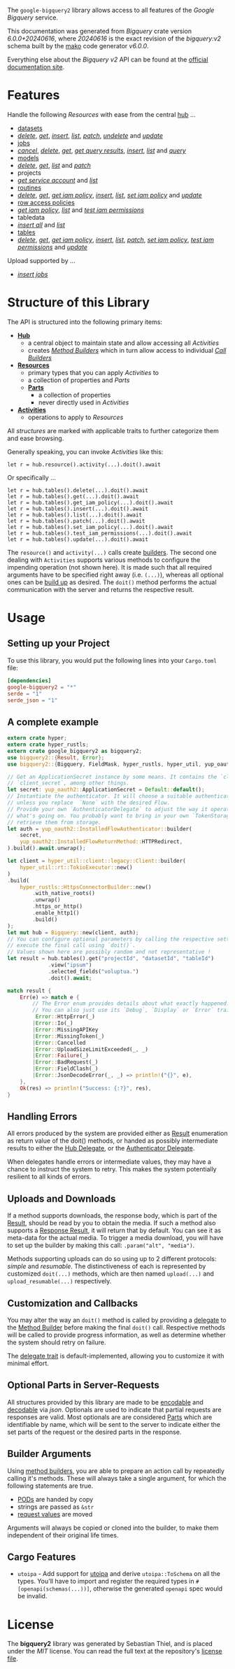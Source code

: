 <!---
DO NOT EDIT !
This file was generated automatically from 'src/generator/templates/api/README.md.mako'
DO NOT EDIT !
-->
The `google-bigquery2` library allows access to all features of the *Google Bigquery* service.

This documentation was generated from *Bigquery* crate version *6.0.0+20240616*, where *20240616* is the exact revision of the *bigquery:v2* schema built by the [mako](http://www.makotemplates.org/) code generator *v6.0.0*.

Everything else about the *Bigquery* *v2* API can be found at the
[official documentation site](https://cloud.google.com/bigquery/).
# Features

Handle the following *Resources* with ease from the central [hub](https://docs.rs/google-bigquery2/6.0.0+20240616/google_bigquery2/Bigquery) ...

* [datasets](https://docs.rs/google-bigquery2/6.0.0+20240616/google_bigquery2/api::Dataset)
 * [*delete*](https://docs.rs/google-bigquery2/6.0.0+20240616/google_bigquery2/api::DatasetDeleteCall), [*get*](https://docs.rs/google-bigquery2/6.0.0+20240616/google_bigquery2/api::DatasetGetCall), [*insert*](https://docs.rs/google-bigquery2/6.0.0+20240616/google_bigquery2/api::DatasetInsertCall), [*list*](https://docs.rs/google-bigquery2/6.0.0+20240616/google_bigquery2/api::DatasetListCall), [*patch*](https://docs.rs/google-bigquery2/6.0.0+20240616/google_bigquery2/api::DatasetPatchCall), [*undelete*](https://docs.rs/google-bigquery2/6.0.0+20240616/google_bigquery2/api::DatasetUndeleteCall) and [*update*](https://docs.rs/google-bigquery2/6.0.0+20240616/google_bigquery2/api::DatasetUpdateCall)
* [jobs](https://docs.rs/google-bigquery2/6.0.0+20240616/google_bigquery2/api::Job)
 * [*cancel*](https://docs.rs/google-bigquery2/6.0.0+20240616/google_bigquery2/api::JobCancelCall), [*delete*](https://docs.rs/google-bigquery2/6.0.0+20240616/google_bigquery2/api::JobDeleteCall), [*get*](https://docs.rs/google-bigquery2/6.0.0+20240616/google_bigquery2/api::JobGetCall), [*get query results*](https://docs.rs/google-bigquery2/6.0.0+20240616/google_bigquery2/api::JobGetQueryResultCall), [*insert*](https://docs.rs/google-bigquery2/6.0.0+20240616/google_bigquery2/api::JobInsertCall), [*list*](https://docs.rs/google-bigquery2/6.0.0+20240616/google_bigquery2/api::JobListCall) and [*query*](https://docs.rs/google-bigquery2/6.0.0+20240616/google_bigquery2/api::JobQueryCall)
* [models](https://docs.rs/google-bigquery2/6.0.0+20240616/google_bigquery2/api::Model)
 * [*delete*](https://docs.rs/google-bigquery2/6.0.0+20240616/google_bigquery2/api::ModelDeleteCall), [*get*](https://docs.rs/google-bigquery2/6.0.0+20240616/google_bigquery2/api::ModelGetCall), [*list*](https://docs.rs/google-bigquery2/6.0.0+20240616/google_bigquery2/api::ModelListCall) and [*patch*](https://docs.rs/google-bigquery2/6.0.0+20240616/google_bigquery2/api::ModelPatchCall)
* projects
 * [*get service account*](https://docs.rs/google-bigquery2/6.0.0+20240616/google_bigquery2/api::ProjectGetServiceAccountCall) and [*list*](https://docs.rs/google-bigquery2/6.0.0+20240616/google_bigquery2/api::ProjectListCall)
* [routines](https://docs.rs/google-bigquery2/6.0.0+20240616/google_bigquery2/api::Routine)
 * [*delete*](https://docs.rs/google-bigquery2/6.0.0+20240616/google_bigquery2/api::RoutineDeleteCall), [*get*](https://docs.rs/google-bigquery2/6.0.0+20240616/google_bigquery2/api::RoutineGetCall), [*get iam policy*](https://docs.rs/google-bigquery2/6.0.0+20240616/google_bigquery2/api::RoutineGetIamPolicyCall), [*insert*](https://docs.rs/google-bigquery2/6.0.0+20240616/google_bigquery2/api::RoutineInsertCall), [*list*](https://docs.rs/google-bigquery2/6.0.0+20240616/google_bigquery2/api::RoutineListCall), [*set iam policy*](https://docs.rs/google-bigquery2/6.0.0+20240616/google_bigquery2/api::RoutineSetIamPolicyCall) and [*update*](https://docs.rs/google-bigquery2/6.0.0+20240616/google_bigquery2/api::RoutineUpdateCall)
* [row access policies](https://docs.rs/google-bigquery2/6.0.0+20240616/google_bigquery2/api::RowAccessPolicy)
 * [*get iam policy*](https://docs.rs/google-bigquery2/6.0.0+20240616/google_bigquery2/api::RowAccessPolicyGetIamPolicyCall), [*list*](https://docs.rs/google-bigquery2/6.0.0+20240616/google_bigquery2/api::RowAccessPolicyListCall) and [*test iam permissions*](https://docs.rs/google-bigquery2/6.0.0+20240616/google_bigquery2/api::RowAccessPolicyTestIamPermissionCall)
* tabledata
 * [*insert all*](https://docs.rs/google-bigquery2/6.0.0+20240616/google_bigquery2/api::TabledataInsertAllCall) and [*list*](https://docs.rs/google-bigquery2/6.0.0+20240616/google_bigquery2/api::TabledataListCall)
* [tables](https://docs.rs/google-bigquery2/6.0.0+20240616/google_bigquery2/api::Table)
 * [*delete*](https://docs.rs/google-bigquery2/6.0.0+20240616/google_bigquery2/api::TableDeleteCall), [*get*](https://docs.rs/google-bigquery2/6.0.0+20240616/google_bigquery2/api::TableGetCall), [*get iam policy*](https://docs.rs/google-bigquery2/6.0.0+20240616/google_bigquery2/api::TableGetIamPolicyCall), [*insert*](https://docs.rs/google-bigquery2/6.0.0+20240616/google_bigquery2/api::TableInsertCall), [*list*](https://docs.rs/google-bigquery2/6.0.0+20240616/google_bigquery2/api::TableListCall), [*patch*](https://docs.rs/google-bigquery2/6.0.0+20240616/google_bigquery2/api::TablePatchCall), [*set iam policy*](https://docs.rs/google-bigquery2/6.0.0+20240616/google_bigquery2/api::TableSetIamPolicyCall), [*test iam permissions*](https://docs.rs/google-bigquery2/6.0.0+20240616/google_bigquery2/api::TableTestIamPermissionCall) and [*update*](https://docs.rs/google-bigquery2/6.0.0+20240616/google_bigquery2/api::TableUpdateCall)


Upload supported by ...

* [*insert jobs*](https://docs.rs/google-bigquery2/6.0.0+20240616/google_bigquery2/api::JobInsertCall)



# Structure of this Library

The API is structured into the following primary items:

* **[Hub](https://docs.rs/google-bigquery2/6.0.0+20240616/google_bigquery2/Bigquery)**
    * a central object to maintain state and allow accessing all *Activities*
    * creates [*Method Builders*](https://docs.rs/google-bigquery2/6.0.0+20240616/google_bigquery2/common::MethodsBuilder) which in turn
      allow access to individual [*Call Builders*](https://docs.rs/google-bigquery2/6.0.0+20240616/google_bigquery2/common::CallBuilder)
* **[Resources](https://docs.rs/google-bigquery2/6.0.0+20240616/google_bigquery2/common::Resource)**
    * primary types that you can apply *Activities* to
    * a collection of properties and *Parts*
    * **[Parts](https://docs.rs/google-bigquery2/6.0.0+20240616/google_bigquery2/common::Part)**
        * a collection of properties
        * never directly used in *Activities*
* **[Activities](https://docs.rs/google-bigquery2/6.0.0+20240616/google_bigquery2/common::CallBuilder)**
    * operations to apply to *Resources*

All *structures* are marked with applicable traits to further categorize them and ease browsing.

Generally speaking, you can invoke *Activities* like this:

```Rust,ignore
let r = hub.resource().activity(...).doit().await
```

Or specifically ...

```ignore
let r = hub.tables().delete(...).doit().await
let r = hub.tables().get(...).doit().await
let r = hub.tables().get_iam_policy(...).doit().await
let r = hub.tables().insert(...).doit().await
let r = hub.tables().list(...).doit().await
let r = hub.tables().patch(...).doit().await
let r = hub.tables().set_iam_policy(...).doit().await
let r = hub.tables().test_iam_permissions(...).doit().await
let r = hub.tables().update(...).doit().await
```

The `resource()` and `activity(...)` calls create [builders][builder-pattern]. The second one dealing with `Activities`
supports various methods to configure the impending operation (not shown here). It is made such that all required arguments have to be
specified right away (i.e. `(...)`), whereas all optional ones can be [build up][builder-pattern] as desired.
The `doit()` method performs the actual communication with the server and returns the respective result.

# Usage

## Setting up your Project

To use this library, you would put the following lines into your `Cargo.toml` file:

```toml
[dependencies]
google-bigquery2 = "*"
serde = "1"
serde_json = "1"
```

## A complete example

```Rust
extern crate hyper;
extern crate hyper_rustls;
extern crate google_bigquery2 as bigquery2;
use bigquery2::{Result, Error};
use bigquery2::{Bigquery, FieldMask, hyper_rustls, hyper_util, yup_oauth2};

// Get an ApplicationSecret instance by some means. It contains the `client_id` and
// `client_secret`, among other things.
let secret: yup_oauth2::ApplicationSecret = Default::default();
// Instantiate the authenticator. It will choose a suitable authentication flow for you,
// unless you replace  `None` with the desired Flow.
// Provide your own `AuthenticatorDelegate` to adjust the way it operates and get feedback about
// what's going on. You probably want to bring in your own `TokenStorage` to persist tokens and
// retrieve them from storage.
let auth = yup_oauth2::InstalledFlowAuthenticator::builder(
    secret,
    yup_oauth2::InstalledFlowReturnMethod::HTTPRedirect,
).build().await.unwrap();

let client = hyper_util::client::legacy::Client::builder(
    hyper_util::rt::TokioExecutor::new()
)
.build(
    hyper_rustls::HttpsConnectorBuilder::new()
        .with_native_roots()
        .unwrap()
        .https_or_http()
        .enable_http1()
        .build()
);
let mut hub = Bigquery::new(client, auth);
// You can configure optional parameters by calling the respective setters at will, and
// execute the final call using `doit()`.
// Values shown here are possibly random and not representative !
let result = hub.tables().get("projectId", "datasetId", "tableId")
             .view("ipsum")
             .selected_fields("voluptua.")
             .doit().await;

match result {
    Err(e) => match e {
        // The Error enum provides details about what exactly happened.
        // You can also just use its `Debug`, `Display` or `Error` traits
         Error::HttpError(_)
        |Error::Io(_)
        |Error::MissingAPIKey
        |Error::MissingToken(_)
        |Error::Cancelled
        |Error::UploadSizeLimitExceeded(_, _)
        |Error::Failure(_)
        |Error::BadRequest(_)
        |Error::FieldClash(_)
        |Error::JsonDecodeError(_, _) => println!("{}", e),
    },
    Ok(res) => println!("Success: {:?}", res),
}

```
## Handling Errors

All errors produced by the system are provided either as [Result](https://docs.rs/google-bigquery2/6.0.0+20240616/google_bigquery2/common::Result) enumeration as return value of
the doit() methods, or handed as possibly intermediate results to either the
[Hub Delegate](https://docs.rs/google-bigquery2/6.0.0+20240616/google_bigquery2/common::Delegate), or the [Authenticator Delegate](https://docs.rs/yup-oauth2/*/yup_oauth2/trait.AuthenticatorDelegate.html).

When delegates handle errors or intermediate values, they may have a chance to instruct the system to retry. This
makes the system potentially resilient to all kinds of errors.

## Uploads and Downloads
If a method supports downloads, the response body, which is part of the [Result](https://docs.rs/google-bigquery2/6.0.0+20240616/google_bigquery2/common::Result), should be
read by you to obtain the media.
If such a method also supports a [Response Result](https://docs.rs/google-bigquery2/6.0.0+20240616/google_bigquery2/common::ResponseResult), it will return that by default.
You can see it as meta-data for the actual media. To trigger a media download, you will have to set up the builder by making
this call: `.param("alt", "media")`.

Methods supporting uploads can do so using up to 2 different protocols:
*simple* and *resumable*. The distinctiveness of each is represented by customized
`doit(...)` methods, which are then named `upload(...)` and `upload_resumable(...)` respectively.

## Customization and Callbacks

You may alter the way an `doit()` method is called by providing a [delegate](https://docs.rs/google-bigquery2/6.0.0+20240616/google_bigquery2/common::Delegate) to the
[Method Builder](https://docs.rs/google-bigquery2/6.0.0+20240616/google_bigquery2/common::CallBuilder) before making the final `doit()` call.
Respective methods will be called to provide progress information, as well as determine whether the system should
retry on failure.

The [delegate trait](https://docs.rs/google-bigquery2/6.0.0+20240616/google_bigquery2/common::Delegate) is default-implemented, allowing you to customize it with minimal effort.

## Optional Parts in Server-Requests

All structures provided by this library are made to be [encodable](https://docs.rs/google-bigquery2/6.0.0+20240616/google_bigquery2/common::RequestValue) and
[decodable](https://docs.rs/google-bigquery2/6.0.0+20240616/google_bigquery2/common::ResponseResult) via *json*. Optionals are used to indicate that partial requests are responses
are valid.
Most optionals are are considered [Parts](https://docs.rs/google-bigquery2/6.0.0+20240616/google_bigquery2/common::Part) which are identifiable by name, which will be sent to
the server to indicate either the set parts of the request or the desired parts in the response.

## Builder Arguments

Using [method builders](https://docs.rs/google-bigquery2/6.0.0+20240616/google_bigquery2/common::CallBuilder), you are able to prepare an action call by repeatedly calling it's methods.
These will always take a single argument, for which the following statements are true.

* [PODs][wiki-pod] are handed by copy
* strings are passed as `&str`
* [request values](https://docs.rs/google-bigquery2/6.0.0+20240616/google_bigquery2/common::RequestValue) are moved

Arguments will always be copied or cloned into the builder, to make them independent of their original life times.

[wiki-pod]: http://en.wikipedia.org/wiki/Plain_old_data_structure
[builder-pattern]: http://en.wikipedia.org/wiki/Builder_pattern
[google-go-api]: https://github.com/google/google-api-go-client

## Cargo Features

* `utoipa` - Add support for [utoipa](https://crates.io/crates/utoipa) and derive `utoipa::ToSchema` on all
the types. You'll have to import and register the required types in `#[openapi(schemas(...))]`, otherwise the
generated `openapi` spec would be invalid.


# License
The **bigquery2** library was generated by Sebastian Thiel, and is placed
under the *MIT* license.
You can read the full text at the repository's [license file][repo-license].

[repo-license]: https://github.com/Byron/google-apis-rsblob/main/LICENSE.md

